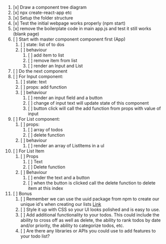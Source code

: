 1. [x] Draw a component tree diagram
2. [x] npx create-react-app etc
3. [x] Setup the folder structure
4. [x] Test the initial webpage works properly (npm start)
5. [x] remove the boilerplate code in main app.js and test it still works (blank page)
6. [ ] Start with master component component first (App)
   1. [ ] state: list of to dos
   2. [ ] behaviour
      1. [ ] add item to list
      2. [ ] remove item from list
      3. [ ] render an Input and List
7. [ ] Do the next component
8. [ ] For Input component:
   1. [ ] state: text
   2. [ ] props: add function
   3. [ ] behaviour
      1. [ ] render an input field and a button
      2. [ ] change of input text will update state of this component
      3. [ ] button click will call the add function from props with value of input
9. [ ] For List component:
   1.  [ ] props: 
       1.  [ ] array of todos
       2.  [ ] delete function
   2.  [ ] behaviour
       1.  [ ] render an array of ListItems in a ul
10. [ ] For List Item
    1.  [ ] Props
        1.  [ ] Text
        2.  [ ] Delete function
    2.  [ ] Behaviour
        1.  [ ] ender the text and a button
        2.  [ ] when the button is clicked call the delete function to delete item at this index
11. [ ] Bonus
    1.  [ ] Remember we can use the uuid package from npm to create our unique id's when creating our lists [Link](https://www.npmjs.com/package/uuid)
    2.  [ ] Style it up with CSS so your UI looks polished and is easy to use.
    3.  [ ] Add additional functionality to your todos. This could include the ability to cross off as well as delete, the ability to rank todos by date and/or priority, the ability to categorize todos, etc.
    4.  [ ] Are there any libraries or APIs you could use to add features to your todo list?




